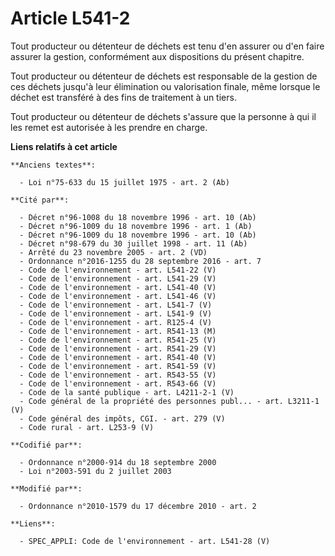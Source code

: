# Article L541-2

Tout producteur ou détenteur de déchets est tenu d'en assurer ou d'en faire assurer la gestion, conformément aux dispositions
du présent chapitre. 

Tout producteur ou détenteur de déchets est responsable de la gestion de ces déchets jusqu'à leur élimination ou valorisation
finale, même lorsque le déchet est transféré à des fins de traitement à un tiers. 

Tout producteur ou détenteur de déchets s'assure que la personne à qui il les remet est autorisée à les prendre en charge.

**Liens relatifs à cet article**

	**Anciens textes**:

	  - Loi n°75-633 du 15 juillet 1975 - art. 2 (Ab)

	**Cité par**:

	  - Décret n°96-1008 du 18 novembre 1996 - art. 10 (Ab)
	  - Décret n°96-1009 du 18 novembre 1996 - art. 1 (Ab)
	  - Décret n°96-1009 du 18 novembre 1996 - art. 10 (Ab)
	  - Décret n°98-679 du 30 juillet 1998 - art. 11 (Ab)
	  - Arrêté du 23 novembre 2005 - art. 2 (VD)
	  - Ordonnance n°2016-1255 du 28 septembre 2016 - art. 7
	  - Code de l'environnement - art. L541-22 (V)
	  - Code de l'environnement - art. L541-29 (V)
	  - Code de l'environnement - art. L541-40 (V)
	  - Code de l'environnement - art. L541-46 (V)
	  - Code de l'environnement - art. L541-7 (V)
	  - Code de l'environnement - art. L541-9 (V)
	  - Code de l'environnement - art. R125-4 (V)
	  - Code de l'environnement - art. R541-13 (M)
	  - Code de l'environnement - art. R541-25 (V)
	  - Code de l'environnement - art. R541-29 (V)
	  - Code de l'environnement - art. R541-40 (V)
	  - Code de l'environnement - art. R541-59 (V)
	  - Code de l'environnement - art. R543-55 (V)
	  - Code de l'environnement - art. R543-66 (V)
	  - Code de la santé publique - art. L4211-2-1 (V)
	  - Code général de la propriété des personnes publ... - art. L3211-1 (V)
	  - Code général des impôts, CGI. - art. 279 (V)
	  - Code rural - art. L253-9 (V)

	**Codifié par**:

	  - Ordonnance n°2000-914 du 18 septembre 2000
	  - Loi n°2003-591 du 2 juillet 2003

	**Modifié par**:

	  - Ordonnance n°2010-1579 du 17 décembre 2010 - art. 2

	**Liens**:

	  - SPEC_APPLI: Code de l'environnement - art. L541-28 (V)
